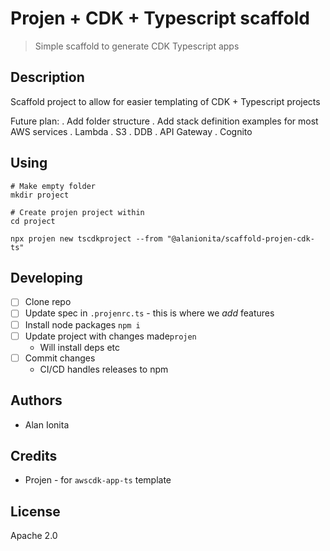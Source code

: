 # Projen + CDK + Typescript scaffold

> Simple scaffold to generate CDK Typescript apps

## Description

Scaffold project to allow for easier templating of CDK + Typescript projects

Future plan:
. Add folder structure
. Add stack definition examples for most AWS services
    . Lambda
    . S3
    . DDB
    . API Gateway
    . Cognito

## Using

```shell
# Make empty folder
mkdir project

# Create projen project within
cd project

npx projen new tscdkproject --from "@alanionita/scaffold-projen-cdk-ts"

```

## Developing

- [ ] Clone repo
- [ ] Update spec in `.projenrc.ts` - this is where we *add* features
- [ ] Install node packages `npm i`
- [ ] Update project with changes made`projen`
    - Will install deps etc
- [ ] Commit changes
    - CI/CD handles releases to npm

## Authors

- Alan Ionita

## Credits 

- Projen - for `awscdk-app-ts` template

## License

Apache 2.0
